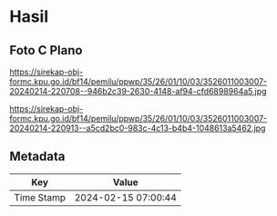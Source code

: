 # Hasil

## Foto C Plano

https://sirekap-obj-formc.kpu.go.id/bf14/pemilu/ppwp/35/26/01/10/03/3526011003007-20240214-220708--946b2c39-2630-4148-af94-cfd6898964a5.jpg

https://sirekap-obj-formc.kpu.go.id/bf14/pemilu/ppwp/35/26/01/10/03/3526011003007-20240214-220913--a5cd2bc0-983c-4c13-b4b4-1048613a5462.jpg


## Metadata

| Key        | Value               |
| ---------- | ------------------- |
| Time Stamp | 2024-02-15 07:00:44 |



